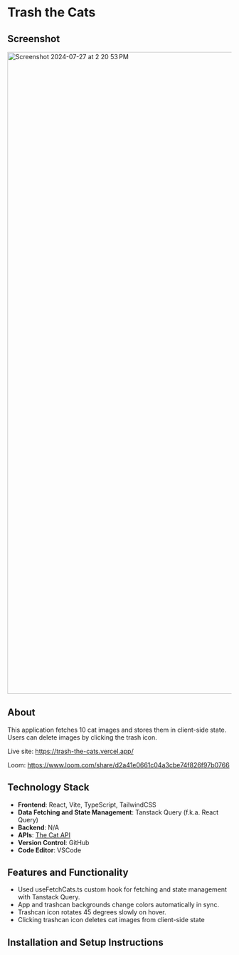 # Trash the Cats

## Screenshot

<img width="1440" alt="Screenshot 2024-07-27 at 2 20 53 PM" src="https://github.com/user-attachments/assets/17e4cd79-9669-4ff2-9a59-229e0fe1eb76">

## About

This application fetches 10 cat images and stores them in client-side state. Users can delete images by clicking the trash icon.

Live site: https://trash-the-cats.vercel.app/

Loom: https://www.loom.com/share/d2a41e0661c04a3cbe74f826f97b0766

## Technology Stack

- **Frontend**: React, Vite, TypeScript, TailwindCSS
- **Data Fetching and State Management**: Tanstack Query (f.k.a. React Query)
- **Backend**: N/A
- **APIs**: [The Cat API](https://api.thecatapi.com/v1/images/search?limit=10)
- **Version Control**: GitHub
- **Code Editor**: VSCode

## Features and Functionality

- Used useFetchCats.ts custom hook for fetching and state management with Tanstack Query.
- App and trashcan backgrounds change colors automatically in sync.
- Trashcan icon rotates 45 degrees slowly on hover.
- Clicking trashcan icon deletes cat images from client-side state
  
## Installation and Setup Instructions
